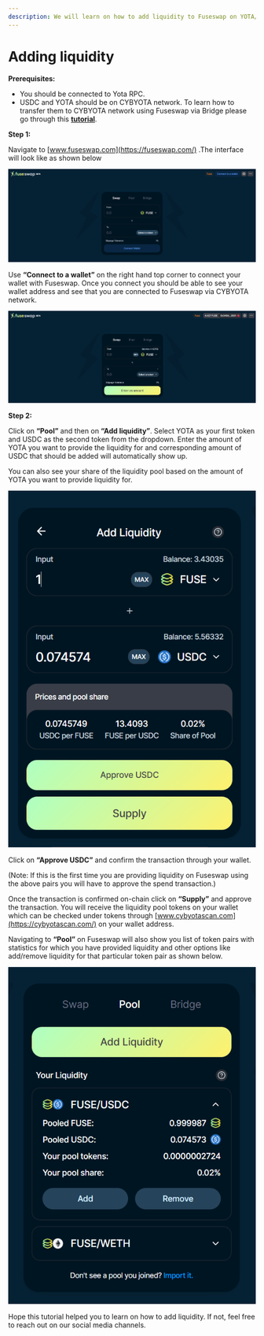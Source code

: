 ```yaml
---
description: We will learn on how to add liquidity to Fuseswap on YOTA/USDC pair.
---
```


# Adding liquidity

**Prerequisites:**

* You should be connected to Yota RPC.
* USDC and YOTA should be on CYBYOTA network. To learn how to transfer them to CYBYOTA network using Fuseswap via Bridge please go through this [**tutorial**](https://docs.cybyotascan.com/the-fuse-chain/token-bridges/transfer-fuse-using-bridge-on-fuseswap).

**Step 1:**

Navigate to [www.fuseswap.com](https://fuseswap.com/) .The interface will look like as shown below

![](../.gitbook/assets/0%20%287%29.png)

Use **“Connect to a wallet”** on the right hand top corner to connect your wallet with Fuseswap. Once you connect you should be able to see your wallet address and see that you are connected to Fuseswap via CYBYOTA network.

![](../.gitbook/assets/1%20%2810%29.png)

  
**Step 2:**

Click on **“Pool”** and then on **“Add liquidity”**. Select YOTA as your first token and USDC as the second token from the dropdown. Enter the amount of YOTA you want to provide the liquidity for and corresponding amount of USDC that should be added will automatically show up.

You can also see your share of the liquidity pool based on the amount of YOTA you want to provide liquidity for.

![](../.gitbook/assets/2%20%2810%29.png)

Click on **“Approve USDC”** and confirm the transaction through your wallet.

\(Note: If this is the first time you are providing liquidity on Fuseswap using the above pairs you will have to approve the spend transaction.\)

Once the transaction is confirmed on-chain click on **“Supply”** and approve the transaction. You will receive the liquidity pool tokens on your wallet which can be checked under tokens through [www.cybyotascan.com](https://cybyotascan.com/) on your wallet address.

Navigating to **“Pool”** on Fuseswap will also show you list of token pairs with statistics for which you have provided liquidity and other options like add/remove liquidity for that particular token pair as shown below.

![](../.gitbook/assets/3%20%289%29.png)

Hope this tutorial helped you to learn on how to add liquidity. If not, feel free to reach out on our social media channels.

